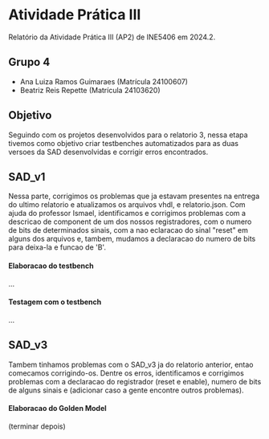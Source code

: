 # Atividade Prática III

Relatório da Atividade Prática III (AP2) de INE5406 em 2024.2. 

## Grupo 4

- Ana Luiza Ramos Guimaraes (Matrícula 24100607)
- Beatriz Reis Repette (Matrícula 24103620)

## Objetivo

Seguindo com os projetos desenvolvidos para o relatorio 3, nessa etapa tivemos como objetivo criar testbenches automatizados para as duas versoes da SAD desenvolvidas e corrigir erros encontrados.

## SAD_v1

Nessa parte, corrigimos os problemas que ja estavam presentes na entrega do ultimo relatorio e atualizamos os arquivos vhdl, e relatorio.json. Com ajuda do professor Ismael, identificamos e corrigimos problemas com a descricao de component de um dos nossos registradores, com o numero de bits de determinados sinais, com a nao eclaracao do sinal "reset" em alguns dos arquivos e, tambem, mudamos a declaracao do numero de bits para deixa-la e funcao de 'B'.

#### Elaboracao do testbench

...

#### Testagem com o testbench

...

## SAD_v3

Tambem tinhamos problemas com o SAD_v3 ja do relatorio anterior, entao comecamos corrigindo-os. Dentre os erros, identificamos e corrigimos problemas com a declaracao do registrador (reset e enable), numero de bits de alguns sinais e (adicionar caso a gente encontre outros problemas).

#### Elaboracao do Golden Model

(terminar depois)
